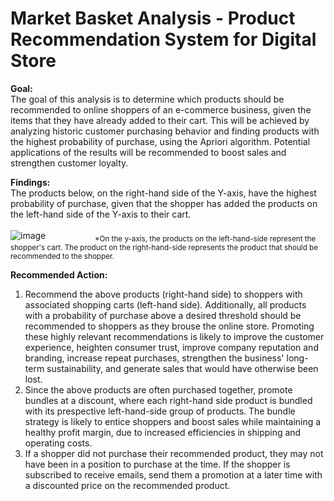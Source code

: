 # Market Basket Analysis - Product Recommendation System for Digital Store

**Goal:**<br>
The goal of this analysis is to determine which products should be recommended to online shoppers of an e-commerce business, given the items that they have already added to their cart. This will be achieved by analyzing historic customer purchasing behavior and finding products with the highest probability of purchase, using the Apriori algorithm. Potential applications of the results will be recommended to boost sales and strengthen customer loyalty.<br>

**Findings:**<br>
The products below, on the right-hand side of the Y-axis, have the highest probability of purchase, given that the shopper has added the products on the left-hand side of the Y-axis to their cart.<br>
<br>
![image](https://user-images.githubusercontent.com/30391113/171098428-a32f11ee-8e3f-41c1-be6a-fd9072a8fb62.png)
&nbsp;&nbsp;&nbsp;&nbsp;&nbsp;&nbsp;&nbsp;&nbsp;&nbsp;&nbsp;&nbsp;&nbsp;&nbsp;&nbsp;&nbsp;&nbsp;&nbsp;&nbsp;&nbsp;<sub>*On the y-axis, the products on the left-hand-side represent the shopper's cart. The product on the right-hand-side represents the product that should be recommended to the shopper.</sub>
<br>

**Recommended Action:<br>**
1. Recommend the above products (right-hand side) to shoppers with associated shopping carts (left-hand side). Additionally, all products with a probability of purchase above a desired threshold should be recommended to shoppers as they brouse the online store. Promoting these highly relevant recommendations is likely to improve the customer experience, heighten consumer trust, improve company reputation and branding, increase repeat purchases, strengthen the business' long-term sustainability, and generate sales that would have otherwise been lost.<br>
2. Since the above products are often purchased together, promote bundles at a discount, where each right-hand side product is bundled with its prespective left-hand-side group of products. The bundle strategy is likely to entice shoppers and boost sales while maintaining a healthy profit margin, due to increased efficiencies in shipping and operating costs.  
3. If a shopper did not purchase their recommended product, they may not have been in a position to purchase at the time. If the shopper is subscribed to receive emails, send them a promotion at a later time with a discounted price on the recommended product. 
<br>




